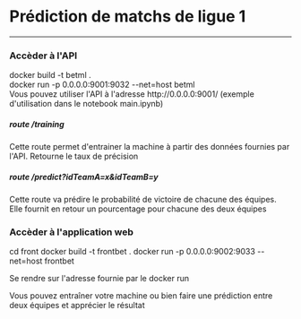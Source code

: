 <h1>Prédiction de matchs de ligue 1</h1>
<hr>


<h3>Accèder à l'API</h3>

<P>docker build -t betml . <br>
docker run -p 0.0.0.0:9001:9032 --net=host betml
<br>
Vous pouvez utiliser l'API à l'adresse http://0.0.0.0:9001/ (exemple d'utilisation dans le notebook main.ipynb)
<h5>route /training</h5>
<p>Cette route permet d'entrainer la machine à partir des données fournies par l'API. Retourne le taux de précision </p>
<h5>route /predict?idTeamA=x&idTeamB=y</h5>
<p>Cette route va prédire le probabilité de victoire de chacune des équipes. Elle fournit en retour un pourcentage pour chacune des deux équipes </p>


<h3>Accèder à l'application web</h3>


cd front
docker build -t frontbet .
docker run -p 0.0.0.0:9002:9033 --net=host frontbet

<p>Se rendre sur l'adresse fournie par le docker run</p>
<p>Vous pouvez entraîner votre machine ou bien faire une prédiction entre deux équipes et apprécier le résultat</p>
